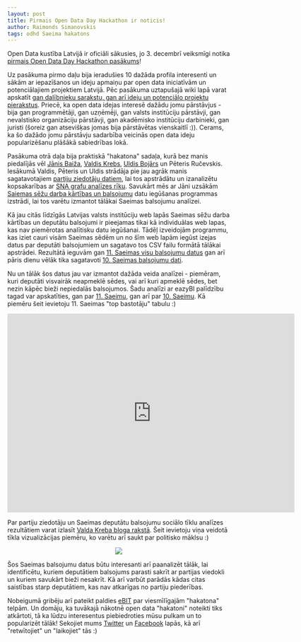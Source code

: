 ```yaml
---
layout: post
title: Pirmais Open Data Day Hackathon ir noticis!
author: Raimonds Simanovskis
tags: odhd Saeima hakatons
---
```


Open Data kustība Latvijā ir oficiāli sākusies, jo 3. decembrī veiksmīgi notika [pirmais Open Data Day Hackathon pasākums](http://www.meetup.com/opendata-latvia/events/39140702/)!

Uz pasākuma pirmo daļu bija ieradušies 10 dažāda profila interesenti un sākām ar iepazīšanos un ideju apmaiņu par open data iniciatīvām un potenciālajiem projektiem Latvijā. Pēc pasākuma uztapušajā wiki lapā varat apskatīt [gan dalībnieku sarakstu, gan arī ideju un potenciālo projektu pierakstus](https://github.com/opendata-latvia/wiki/wiki/Open-Data-Day-Hackathon-2011). Priecē, ka open data idejas interesē dažādu jomu pārstāvjus - bija gan programmētāji, gan uzņēmēji, gan valsts institūciju pārstāvji, gan nevalstisko organizāciju pārstāvji, gan akadēmisko institūciju darbinieki, gan juristi (šoreiz gan atsevišķas jomas bija pārstāvētas vienskaitlī :)). Cerams, ka šo dažādo jomu pārstāvju sadarbība veicinās open data ideju popularizēšanu plāšākā sabiedrības lokā.

Pasākuma otrā daļa bija praktiskā "hakatona" sadaļa, kurā bez manis piedalījās vēl [Jānis Baiža](twitter.com/jbaiza), [Valdis Krebs](https://twitter.com/ValdisKrebs), [Uldis Bojārs](https://twitter.com/CaptSolo) un Pēteris Ručevskis. Iesākumā Valdis, Pēteris un Uldis strādāja pie jau agrāk manis sagatavotajiem [partiju ziedotāju datiem](http://buzzdata.com/rsim/partiju-ziedojumi), lai tos apstrādātu un izanalizētu kopsakarības ar [SNA grafu analīzes rīku](http://orgnet.com/sna.html). Savukārt mēs ar Jāni uzsākām [Saiemas sēžu darba kārtības un balsojumu](http://titania.saeima.lv/LIVS11/SaeimaLIVS2_DK.nsf/DK?ReadForm) datu iegūšanas programmas izstrādi, lai tos varētu izmantot tālākai Saeimas balsojumu analīzei.

Kā jau citās līdzīgās Latvijas valsts institūciju web lapās Saeimas sēžu darba kārtības un deputātu balsojumi ir pieejamas tikai kā individuālas web lapas, kas nav piemērotas analītisku datu iegūšanai. Tādēļ izveidojām programmu, kas iziet cauri visām Saeimas sēdēm un no šīm web lapām iegūst izejas datus par deputāti balsojumiem un sagatavo tos CSV failu formātā tālākai apstrādei. Rezultātā ieguvām gan [11. Saeimas visu balsojumu datus](http://buzzdata.com/jbaiza/11-saeimas-balsojumi#!/data_grid) gan arī pāris dienu vēlāk tika sagatavoti [10. Saeimas balsojumu dati](http://buzzdata.com/jbaiza/10-saeimas-balsojumi#!/data_grid).

Nu un tālāk šos datus jau var izmantot dažāda veida analīzei - piemēram, kuri deputāti visvairāk neapmeklē sēdes, vai arī kuri apmeklē sēdes, bet nezin kāpēc bieži nepiedalās balsojumos. Šadu analīzi ar eazyBI palīdzību tagad var apskatīties, gan par [11. Saeimu](https://eazybi.com/accounts/361/dashboards/11-saeimas-balsojumi), gan arī par [10. Saeimu](https://eazybi.com/accounts/361/dashboards/10-saeimas-balsojumi). Kā piemēru šeit ievietoju 11. Saeimas "top bastotāju" tabulu :)

<div style="text-align:center">
<iframe width="650" height="450" src="https://eazybi.com/accounts/361/embed/report/1011?dashboard_id=82" frameborder="0"></iframe>
</div>

Par partiju ziedotāju un Saeimas deputātu balsojumu sociālo tīklu analīzes rezultātiem varat izlasīt [Valda Kreba bloga rakstā](http://www.thenetworkthinkers.com/2011/12/innovation-happens-at-intersections.html). Šeit ievietoju viņa veidotā tīkla vizualizācijas piemēru, ko varētu arī saukt par politisko māklsu :)
<div style="text-align:center">
<a href="http://www.thenetworkthinkers.com/2011/12/innovation-happens-at-intersections.html"><img src="http://2.bp.blogspot.com/-ZRFN8NyQsuU/TuJ_7Y2GpOI/AAAAAAAAAc8/x19APFV7mIY/s640/LargerLVPoliticalPartyDonations.png" /></a>
</div>

Šos Saeimas balsojumu datus būtu interesanti arī paanalizēt tālāk, lai identificētu, kuriem deputātiem balsojums parasti sakrīt ar partijas viedokli un kuriem savukārt bieži nesakrīt. Kā arī varbūt parādās kādas citas saistības starp deputātiem, kas nav atkarīgas no partiju piederības.

Nobeigumā gribēju arī pateikt paldies [eBIT](http://ebit.lv/) par viesmīlīgajām "hakatona" telpām. Un domāju, ka tuvākajā nākotnē open data "hakatoni" noteikti tiks atkārtoti, tā ka lūdzu interesentus piebiedroties mūsu pulkam un to popularizēt tālāk! Sekojiet mums [Twitter](http://twitter.com/opendata_lv) un [Facebook](http://www.facebook.com/opendata.lv) lapās, kā arī "retwītojiet" un "laikojiet" tās :)
